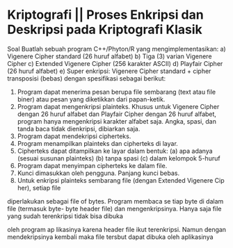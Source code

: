 # Kriptografi || Proses Enkripsi dan Deskripsi pada Kriptografi Klasik
Soal
Buatlah sebuah program C++/Phyton/R yang mengimplementasikan:
a) Vigenere Cipher standard (26 huruf alfabet)
b) Tiga (3) varian Vigenere Cipher
c) Extended Vigenere Cipher (256 karakter ASCII)
d) Playfair Cipher (26 huruf alfabet)
e) Super enkripsi: Vigenere Cipher standard + cipher transposisi (bebas) dengan spesifikasi
sebagai berikut:
1. Program dapat menerima pesan berupa file sembarang (text atau file biner) atau pesan yang
diketikkan dari papan-ketik.
2. Program dapat mengenkripsi plainteks. Khusus untuk Vigenere Cipher dengan 26 huruf
alfabet dan Playfair Cipher dengan 26 huruf alfabet, program hanya mengenkripsi karakter
alfabet saja. Angka, spasi, dan tanda baca tidak dienkripsi, dibiarkan saja.
3. Program dapat mendekripsi cipherteks.
4. Program menampilkan plainteks dan cipherteks di layar.
5. Cipherteks dapat ditampilkan ke layar dalam bentuk:
(a) apa adanya (sesuai susunan plainteks)
(b) tanpa spasi
(c) dalam kelompok 5-huruf
6. Program dapat menyimpan cipherteks ke dalam file.
7. Kunci dimasukkan oleh pengguna. Panjang kunci bebas.
8. Untuk enkripsi plainteks sembarang file (dengan Extended Vigenere Cip her), setiap file

diperlakukan sebagai file of bytes. Program membaca se tiap byte di dalam file (termasuk byte-
byte header file) dan mengenkripsinya. Hanya saja file yang sudah terenkripsi tidak bisa dibuka

oleh program ap likasinya karena header file ikut terenkripsi. Namun dengan mendekripsinya
kembali maka file tersbut dapat dibuka oleh aplikasinya
